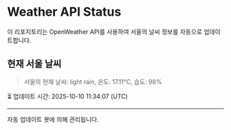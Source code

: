 
# Weather API Status

이 리포지토리는 OpenWeather API를 사용하여 서울의 날씨 정보를 자동으로 업데이트합니다.

## 현재 서울 날씨
> 서울의 현재 날씨: light rain, 온도: 17.11°C, 습도: 98%

⏳ 업데이트 시간: 2025-10-10 11:34:07 (UTC)

---
자동 업데이트 봇에 의해 관리됩니다.
